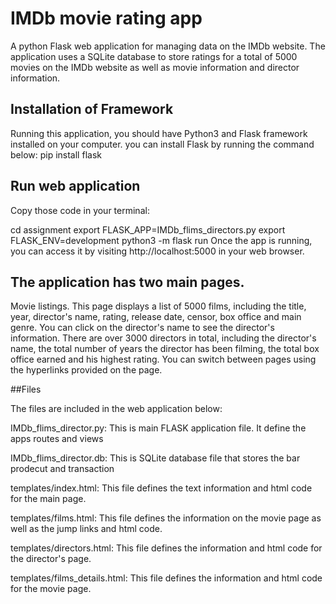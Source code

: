 # IMDb movie rating app
A python Flask web application for managing data on the IMDb website. The application uses a SQLite database to store ratings for a total of 5000 movies on the IMDb website as well as movie information and director information.

## Installation of Framework
Running this application, you should have Python3 and Flask framework installed on your computer. you can install Flask by running the command below:
pip install flask

## Run web application
Copy those code in your terminal:

cd assignment
export FLASK_APP=IMDb_flims_directors.py
export FLASK_ENV=development
python3 -m flask run
Once the app is running, you can access it by visiting http://localhost:5000 in your web browser.

## The application has two main pages.

Movie listings. This page displays a list of 5000 films, including the title, year, director's name, rating, release date, censor, box office and main genre. You can click on the director's name to see the director's information.
There are over 3000 directors in total, including the director's name, the total number of years the director has been filming, the total box office earned and his highest rating.
You can switch between pages using the hyperlinks provided on the page.

##Files

<p>The files are included in the web application below:</p>
<p>IMDb_flims_director.py: This is main FLASK application file. It define the apps routes and views</p>
<p>IMDb_flims_director.db: This is SQLite database file that stores the bar prodecut and transaction</p>
<p>templates/index.html: This file defines the text information and html code for the main page.</p>
<p>templates/films.html: This file defines the information on the movie page as well as the jump links and html code.</p>
<p>templates/directors.html: This file defines the information and html code for the director's page.</p>
<p>templates/films_details.html: This file defines the information and html code for the movie page.</p>
<p></p>
